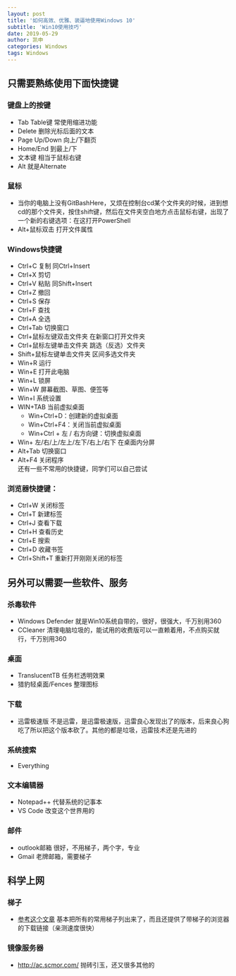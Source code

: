 ```yaml
---
layout: post
title: '如何高效、优雅、装逼地使用Windows 10'
subtitle: 'Win10使用技巧'
date: 2019-05-29
author: 凯申
categories: Windows
tags: Windows
---
```

## 只需要熟练使用下面快捷键  

### 键盘上的按键  
+ Tab Table键 常使用缩进功能  
+ Delete 删除光标后面的文本  
+ Page Up/Down 向上/下翻页  
+ Home/End 到最上/下  
+ 文本键 相当于鼠标右键  
+ Alt 就是Alternate  

### 鼠标
+ 当你的电脑上没有GitBashHere，又烦在控制台cd某个文件夹的时候，进到想cd的那个文件夹，按住shift键，然后在文件夹空白地方点击鼠标右键，出现了一个新的右键选项：在这打开PowerShell
+ Alt+鼠标双击 打开文件属性

### Windows快捷键  
+ Ctrl+C 复制 同Ctrl+Insert  
+ Ctrl+X 剪切  
+ Ctrl+V 粘贴 同Shift+Insert  
+ Ctrl+Z 撤回  
+ Ctrl+S 保存  
+ Ctrl+F 查找  
+ Ctrl+A 全选  
+ Ctrl+Tab 切换窗口  
+ Ctrl+鼠标左键双击文件夹 在新窗口打开文件夹  
+ Ctrl+鼠标左键单击文件夹  跳选（反选）文件夹  
+ Shift+鼠标左键单击文件夹 区间多选文件夹  
+ Win+R 运行  
+ Win+E 打开此电脑  
+ Win+L 锁屏  
+ Win+W 屏幕截图、草图、便签等  
+ Win+I 系统设置  
+ WIN+TAB 当前虚拟桌面
    + Win+Ctrl+D：创建新的虚拟桌面
    + Win+Ctrl+F4：关闭当前虚拟桌面
    + Win+Ctrl + 左 / 右方向键：切换虚拟桌面
+ Win+ 左/右/上/左上/左下/右上/右下 在桌面内分屏
+ Alt+Tab 切换窗口  
+ Alt+F4 关闭程序   
还有一些不常用的快捷键，同学们可以自己尝试  

### 浏览器快捷键：  
+ Ctrl+W 关闭标签  
+ Ctrl+T 新建标签  
+ Ctrl+J 查看下载  
+ Ctrl+H 查看历史  
+ Ctrl+E 搜索  
+ Ctrl+D 收藏书签
+ Ctrl+Shift+T 重新打开刚刚关闭的标签  

## 另外可以需要一些软件、服务
### 杀毒软件
+ Windows Defender 就是Win10系统自带的，很好，很强大，千万别用360
+ CCleaner 清理电脑垃圾的，能试用的收费版可以一直赖着用，不点购买就行，千万别用360

### 桌面
+ TranslucentTB 任务栏透明效果
+ 猎豹轻桌面/Fences 整理图标

### 下载
+ 迅雷极速版 不是迅雷，是迅雷极速版，迅雷良心发现出了的版本，后来良心狗吃了所以把这个版本砍了。其他的都是垃圾，迅雷技术还是先进的   

### 系统搜索
+ Everything

### 文本编辑器
+ Notepad++ 代替系统的记事本
+ VS Code 改变这个世界用的

### 邮件
+ outlook邮箱 很好，不用梯子，两个字，专业
+ Gmail 老牌邮箱，需要梯子

## 科学上网

### 梯子
+ [参考这个文章](https://github.com/Alvin9999/new-pac/wiki) 基本把所有的常用梯子列出来了，而且还提供了带梯子的浏览器的下载链接（亲测速度很快）

### 镜像服务器
+ <http://ac.scmor.com/> 抛砖引玉，还又很多其他的

